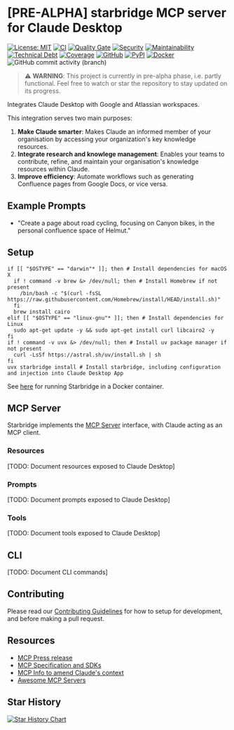 # [PRE-ALPHA] starbridge MCP server for Claude Desktop

[![License: MIT](https://img.shields.io/badge/License-MIT-yellow.svg)](LICENSE) 
[![CI](https://github.com/helmut-hoffer-von-ankershoffen/starbridge/actions/workflows/test.yml/badge.svg)](https://github.com/helmut-hoffer-von-ankershoffen/starbridge/actions/workflows/test.yml) 
[![Quality Gate](https://sonarcloud.io/api/project_badges/measure?project=helmut-hoffer-von-ankershoffen_starbridge&metric=alert_status)](https://sonarcloud.io/summary/new_code?id=helmut-hoffer-von-ankershoffen_starbridge)
[![Security](https://sonarcloud.io/api/project_badges/measure?project=helmut-hoffer-von-ankershoffen_starbridge&metric=security_rating)](https://sonarcloud.io/summary/new_code?id=helmut-hoffer-von-ankershoffen_starbridge)
[![Maintainability](https://sonarcloud.io/api/project_badges/measure?project=helmut-hoffer-von-ankershoffen_starbridge&metric=sqale_rating)](https://sonarcloud.io/summary/new_code?id=helmut-hoffer-von-ankershoffen_starbridge)
[![Technical Debt](https://sonarcloud.io/api/project_badges/measure?project=helmut-hoffer-von-ankershoffen_starbridge&metric=sqale_index)](https://sonarcloud.io/summary/new_code?id=helmut-hoffer-von-ankershoffen_starbridge)
[![Coverage](https://codecov.io/gh/helmut-hoffer-von-ankershoffen/starbridge/graph/badge.svg?token=SX34YRP30E)](https://codecov.io/gh/helmut-hoffer-von-ankershoffen/starbridge)
[![GitHub](https://img.shields.io/github/v/release/helmut-hoffer-von-ankershoffen/starbridge?style=flat&labelColor=1C2C2E&color=C96329&logo=GitHub&logoColor=white)](https://github.com/helmut-hoffer-von-ankershoffen/starbridge/releases)
[![PyPI](https://img.shields.io/pypi/v/starbridge.svg?logo=pypi)](https://pypi.python.org/pypi/starbridge)
[![Docker](https://badgen.net/docker/size/helmuthva/starbridge?icon=docker&label=image%20size)](https://hub.docker.com/r/helmuthva/starbridge/)
![GitHub commit activity (branch)](https://img.shields.io/github/commit-activity/m/helmut-hoffer-von-ankershoffen/starbridge/main?logo=GitHub&logoColor=white)


> ⚠️ **WARNING**: This project is currently in pre-alpha phase, i.e. partly functional. Feel free to watch or star the repository to stay updated on its progress.

Integrates Claude Desktop with Google and Atlassian workspaces.

This integration serves two main purposes:
1. **Make Claude smarter**: Makes Claude an informed member of your organisation by accessing your organization's key knowledge resources.
2. **Integrate research and knowlege management**: Enables your teams to contribute, refine, and maintain your organisation's knowledge resources within Claude.
3. **Improve efficiency**: Automate workflows such as generating Confluence pages from Google Docs, or vice versa.

## Example Prompts

* "Create a page about road cycling, focusing on Canyon bikes, in the personal confluence space of Helmut."

## Setup

```shell
if [[ "$OSTYPE" == "darwin"* ]]; then # Install dependencies for macOS X
  if ! command -v brew &> /dev/null; then # Install Homebrew if not present
    /bin/bash -c "$(curl -fsSL https://raw.githubusercontent.com/Homebrew/install/HEAD/install.sh)"
  fi
  brew install cairo
elif [[ "$OSTYPE" == "linux-gnu"* ]]; then # Install dependencies for Linux
  sudo apt-get update -y && sudo apt-get install curl libcairo2 -y
fi
if ! command -v uvx &> /dev/null; then # Install uv package manager if not present
  curl -LsSf https://astral.sh/uv/install.sh | sh
fi
uvx starbridge install # Install starbridge, including configuration and injection into Claude Desktop App
```

See [here](DOCKER.md) for running Starbridge in a Docker container.

## MCP Server

Starbridge implements the [MCP Server](https://modelcontextprotocol.io/docs/concepts/architecture) interface, with Claude acting as an MCP client.

### Resources

[TODO: Document resources exposed to Claude Desktop]

### Prompts

[TODO: Document prompts exposed to Claude Desktop]

### Tools

[TODO: Document tools exposed to Claude Desktop]

## CLI

[TODO: Document CLI commands]

## Contributing

Please read our [Contributing Guidelines](CONTRIBUTING.md) for how to setup for development, and before making a pull request.

## Resources

* [MCP Press release](https://www.anthropic.com/news/model-context-protocol)
* [MCP Specification and SDKs](https://github.com/modelcontextprotocol)
* [MCP Info to amend Claude's context](https://modelcontextprotocol.io/llms-full.txt)
* [Awesome MCP Servers](https://github.com/punkpeye/awesome-mcp-servers)

## Star History

<a href="https://star-history.com/#helmut-hoffer-von-ankershoffen/starbridge&Date">
 <picture>
   <source media="(prefers-color-scheme: dark)" srcset="https://api.star-history.com/svg?repos=helmut-hoffer-von-ankershoffen/starbridge&type=Date&theme=dark" />
   <source media="(prefers-color-scheme: light)" srcset="https://api.star-history.com/svg?repos=helmut-hoffer-von-ankershoffen/starbridge&type=Date" />
   <img alt="Star History Chart" src="https://api.star-history.com/svg?repos=helmut-hoffer-von-ankershoffen/starbridge&type=Date" />
 </picture>
</a>
